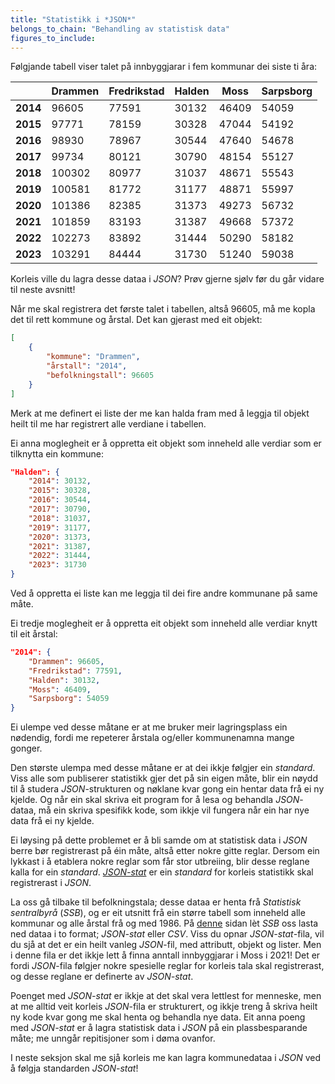 ```yaml
---
title: "Statistikk i *JSON*"
belongs_to_chain: "Behandling av statistisk data"
figures_to_include:
---
```


Følgjande tabell viser talet på innbyggjarar i fem kommunar dei siste ti åra:

|          | **Drammen** | **Fredrikstad** | **Halden** | **Moss** | **Sarpsborg** |
|----------|-------------|-----------------|------------|----------|---------------|
| **2014** |       96605 |           77591 |      30132 |    46409 |         54059 |
| **2015** |       97771 |           78159 |      30328 |    47044 |         54192 |
| **2016** |       98930 |           78967 |      30544 |    47640 |         54678 |
| **2017** |       99734 |           80121 |      30790 |    48154 |         55127 |
| **2018** |      100302 |           80977 |      31037 |    48671 |         55543 |
| **2019** |      100581 |           81772 |      31177 |    48871 |         55997 |
| **2020** |      101386 |           82385 |      31373 |    49273 |         56732 |
| **2021** |      101859 |           83193 |      31387 |    49668 |         57372 |
| **2022** |      102273 |           83892 |      31444 |    50290 |         58182 |
| **2023** |      103291 |           84444 |      31730 |    51240 |         59038 |

Korleis ville du lagra desse dataa i *JSON*? Prøv gjerne sjølv før du går vidare til neste avsnitt!

Når me skal registrera det første talet i tabellen, altså 96605, må me kopla det til rett kommune og årstal. Det kan gjerast med eit objekt:

```json
[
    {
        "kommune": "Drammen",
        "årstall": "2014",
        "befolkningstall": 96605
    }
]
```

Merk at me definert ei liste der me kan halda fram med å leggja til objekt heilt til me har registrert alle verdiane i tabellen.

Ei anna moglegheit er å oppretta eit objekt som inneheld alle verdiar som er tilknytta ein kommune:

```json
"Halden": {
    "2014": 30132, 
    "2015": 30328,
    "2016": 30544, 
    "2017": 30790,
    "2018": 31037,
    "2019": 31177,
    "2020": 31373,
    "2021": 31387,
    "2022": 31444,
    "2023": 31730
}
```

Ved å oppretta ei liste kan me leggja til dei fire andre kommunane på same måte.

Ei tredje moglegheit er å oppretta eit objekt som inneheld alle verdiar knytt til eit årstal:

```json 
"2014": {
    "Drammen": 96605,
    "Fredrikstad": 77591,
    "Halden": 30132,
    "Moss": 46409,
    "Sarpsborg": 54059
}
```

Ei ulempe ved desse måtane er at me bruker meir lagringsplass ein nødendig, fordi me repeterer årstala og/eller kommunenamna mange gonger.

Den største ulempa med desse måtane er at dei ikkje følgjer ein *standard*. Viss alle som publiserer statistikk gjer det på sin eigen måte, blir ein nøydd til å studera *JSON*-strukturen og nøklane kvar gong ein hentar data frå ei ny kjelde. Og når ein skal skriva eit program for å lesa og behandla *JSON*-dataa, må ein skriva spesifikk kode, som ikkje vil fungera når ein har nye data frå ei ny kjelde.

Ei løysing på dette problemet er å bli samde om at statistisk data i *JSON* berre bør registrerast på éin måte, altså etter nokre gitte reglar. Dersom ein lykkast i å etablera nokre reglar som får stor utbreiing, blir desse reglane kalla for ein *standard*. [*JSON-stat*](https://json-stat.org/) er ein *standard* for korleis statistikk skal registrerast i *JSON*.

La oss gå tilbake til befolkningstala; desse dataa er henta frå *Statistisk sentralbyrå* (*SSB*), og er eit utsnitt frå ein større tabell som inneheld alle kommunar og alle årstal frå og med 1986. På [denne](https://data.ssb.no/api/v0/dataset/26975?lang=no) sidan lèt *SSB* oss lasta ned dataa i to format; *JSON-stat* eller *CSV*. Viss du opnar *JSON-stat*-fila, vil du sjå at det er ein heilt vanleg *JSON*-fil, med attributt, objekt og lister. Men i denne fila er det ikkje lett å finna anntall innbyggjarar i Moss i 2021! Det er fordi *JSON*-fila følgjer nokre spesielle reglar for korleis tala skal registrerast, og desse reglane er definerte av *JSON-stat*.

Poenget med *JSON-stat* er ikkje at det skal vera lettlest for menneske, men at me alltid veit korleis *JSON*-fila er strukturert, og ikkje treng å skriva heilt ny kode kvar gong me skal henta og behandla nye data. Eit anna poeng med *JSON-stat* er å lagra statistisk data i *JSON* på ein plassbesparande måte; me unngår repitisjoner som i døma ovanfor.

I neste seksjon skal me sjå korleis me kan lagra kommunedataa i *JSON* ved å følgja standarden *JSON-stat*!

